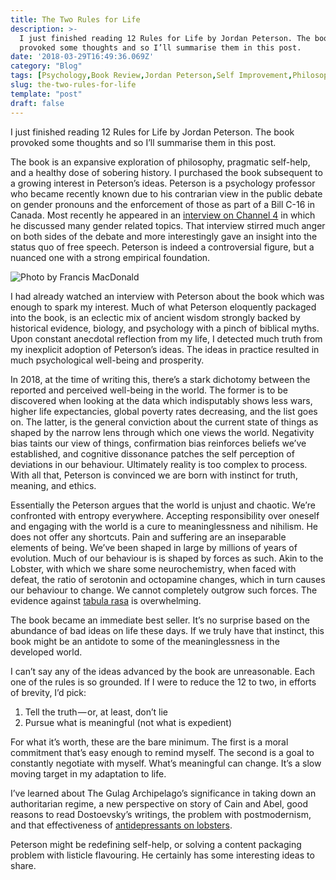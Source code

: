 ```yaml
---
title: The Two Rules for Life
description: >-
  I just finished reading 12 Rules for Life by Jordan Peterson. The book
  provoked some thoughts and so I’ll summarise them in this post.
date: '2018-03-29T16:49:36.069Z'
category: "Blog"
tags: [Psychology,Book Review,Jordan Peterson,Self Improvement,Philosophy]
slug: the-two-rules-for-life
template: "post"
draft: false
---
```


I just finished reading 12 Rules for Life by Jordan Peterson. The book provoked some thoughts and so I’ll summarise them in this post.

The book is an expansive exploration of philosophy, pragmatic self-help, and a healthy dose of sobering history. I purchased the book subsequent to a growing interest in Peterson’s ideas. Peterson is a psychology professor who became recently known due to his contrarian view in the public debate on gender pronouns and the enforcement of those as part of a Bill C-16 in Canada. Most recently he appeared in an [interview on Channel 4](https://youtu.be/aMcjxSThD54) in which he discussed many gender related topics. That interview stirred much anger on both sides of the debate and more interestingly gave an insight into the status quo of free speech. Peterson is indeed a controversial figure, but a nuanced one with a strong empirical foundation.

![Photo by Francis MacDonald](img/1__hi27OXOnYmwgFo3AF__fyDA.jpeg)

I had already watched an interview with Peterson about the book which was enough to spark my interest. Much of what Peterson eloquently packaged into the book, is an eclectic mix of ancient wisdom strongly backed by historical evidence, biology, and psychology with a pinch of biblical myths. Upon constant anecdotal reflection from my life, I detected much truth from my inexplicit adoption of Peterson’s ideas. The ideas in practice resulted in much psychological well-being and prosperity.

In 2018, at the time of writing this, there’s a stark dichotomy between the reported and perceived well-being in the world. The former is to be discovered when looking at the data which indisputably shows less wars, higher life expectancies, global poverty rates decreasing, and the list goes on. The latter, is the general conviction about the current state of things as shaped by the narrow lens through which one views the world. Negativity bias taints our view of things, confirmation bias reinforces beliefs we’ve established, and cognitive dissonance patches the self perception of deviations in our behaviour. Ultimately reality is too complex to process. With all that, Peterson is convinced we are born with instinct for truth, meaning, and ethics.

Essentially the Peterson argues that the world is unjust and chaotic. We’re confronted with entropy everywhere. Accepting responsibility over oneself and engaging with the world is a cure to meaninglessness and nihilism. He does not offer any shortcuts. Pain and suffering are an inseparable elements of being. We’ve been shaped in large by millions of years of evolution. Much of our behaviour is is shaped by forces as such. Akin to the Lobster, with which we share some neurochemistry, when faced with defeat, the ratio of serotonin and octopamine changes, which in turn causes our behaviour to change. We cannot completely outgrow such forces. The evidence against [tabula rasa](https://en.wikipedia.org/wiki/Tabula_rasa) is overwhelming.

The book became an immediate best seller. It’s no surprise based on the abundance of bad ideas on life these days. If we truly have that instinct, this book might be an antidote to some of the meaninglessness in the developed world.

I can’t say any of the ideas advanced by the book are unreasonable. Each one of the rules is so grounded. If I were to reduce the 12 to two, in efforts of brevity, I’d pick:

1.  Tell the truth — or, at least, don’t lie
2.  Pursue what is meaningful (not what is expedient)

For what it’s worth, these are the bare minimum. The first is a moral commitment that’s easy enough to remind myself. The second is a goal to constantly negotiate with myself. What’s meaningful can change. It’s a slow moving target in my adaptation to life.

I’ve learned about The Gulag Archipelago’s significance in taking down an authoritarian regime, a new perspective on story of Cain and Abel, good reasons to read Dostoevsky’s writings, the problem with postmodernism, and that effectiveness of [antidepressants on lobsters](https://caspar.bgsu.edu/~huberlab/private/KingSolPub.pdf).

Peterson might be redefining self-help, or solving a content packaging problem with listicle flavouring. He certainly has some interesting ideas to share.